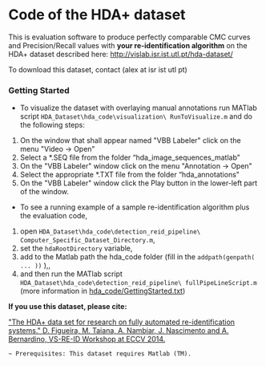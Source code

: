 Code of the HDA+ dataset
===

This is evaluation software to produce perfectly comparable CMC curves and Precision/Recall values with **your re-identification algorithm** on the HDA+ dataset described here: http://vislab.isr.ist.utl.pt/hda-dataset/

To download this dataset, contact (alex at isr ist utl pt)

### Getting Started

* To visualize the dataset with overlaying manual annotations run MATlab script `HDA_Dataset\hda_code\visualization\ RunToVisualize.m` and do the following steps:

 1. On the window that shall appear named "VBB Labeler" click on the menu "Video -> Open"
 2. Select a *.SEQ file from the folder “hda_image_sequences_matlab”
 3. On the "VBB Labeler" window click on the menu "Annotation -> Open"
 4. Select the appropriate *.TXT file from the folder “hda_annotations"
 5. On the "VBB Labeler" window click the Play button in the lower-left part of the window.

* To see a running example of a sample re-identification algorithm plus the evaluation code,

 1. open `HDA_Dataset\hda_code\detection_reid_pipeline\ Computer_Specific_Dataset_Directory.m`,
 2. set the `hdaRootDirectory` variable,
 3. add to the Matlab path the hda_code folder (fill in the `addpath(genpath( ... ))` ),,
 4. and then run the MATlab script `HDA_Dataset\hda_code\detection_reid_pipeline\ fullPipeLineScript.m` 
(more information in [hda_code/GettingStarted.txt](https://github.com/vislab-tecnico-lisboa/hda_code/blob/master/GettingStarted.txt))

**If you use this dataset, please cite:**

["The HDA+ data set for research on fully automated re-identification systems." D. Figueira, M. Taiana, A. Nambiar, J. Nascimento and A. Bernardino, VS-RE-ID Workshop at ECCV 2014.](http://vislab.isr.ist.utl.pt/wp-content/uploads/2012/12/hdaplus_eccvws.pdf)

~~~~~~~~~~~~~~~~
~ Prerequisites: This dataset requires Matlab (TM).
~~~~~~~~~~~~~~~~
